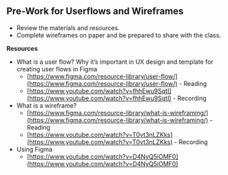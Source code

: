 ## Pre-Work for Userflows and Wireframes

* Review the materials and resources.  
* Complete wireframes on paper and be prepared to share with the class.

**Resources**

* What is a user flow? Why it’s important in UX design and template for creating user flows in Figma   
  * [https://www.figma.com/resource-library/user-flow/](https://www.figma.com/resource-library/user-flow/) \- Reading  
  * [https://www.youtube.com/watch?v=fhhEwu9SqtI](https://www.youtube.com/watch?v=fhhEwu9SqtI) \- Recording  
* What is a wireframe?   
  * [https://www.figma.com/resource-library/what-is-wireframing/](https://www.figma.com/resource-library/what-is-wireframing/) \- Reading  
  * [https://www.youtube.com/watch?v=T0vt3nLZKks](https://www.youtube.com/watch?v=T0vt3nLZKks) \- Recording  
* Using Figma  
  * [https://www.youtube.com/watch?v=D4NyQ5iOMF0](https://www.youtube.com/watch?v=D4NyQ5iOMF0)